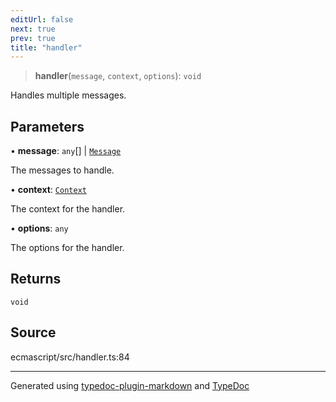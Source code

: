 ```yaml
---
editUrl: false
next: true
prev: true
title: "handler"
---
```


> **handler**(`message`, `context`, `options`): `void`

Handles multiple messages.

## Parameters

• **message**: `any`[] \| [`Message`](/api/interfaces/message/)

The messages to handle.

• **context**: [`Context`](/api/classes/context/)

The context for the handler.

• **options**: `any`

The options for the handler.

## Returns

`void`

## Source

ecmascript/src/handler.ts:84

***

Generated using [typedoc-plugin-markdown](https://www.npmjs.com/package/typedoc-plugin-markdown) and [TypeDoc](https://typedoc.org/)
